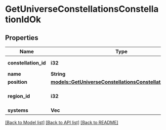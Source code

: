 # GetUniverseConstellationsConstellationIdOk

## Properties

Name | Type | Description | Notes
------------ | ------------- | ------------- | -------------
**constellation_id** | **i32** | constellation_id integer | 
**name** | **String** | name string | 
**position** | [**models::GetUniverseConstellationsConstellationIdPosition**](get_universe_constellations_constellation_id_position.md) |  | 
**region_id** | **i32** | The region this constellation is in | 
**systems** | **Vec<i32>** | systems array | 

[[Back to Model list]](../README.md#documentation-for-models) [[Back to API list]](../README.md#documentation-for-api-endpoints) [[Back to README]](../README.md)


